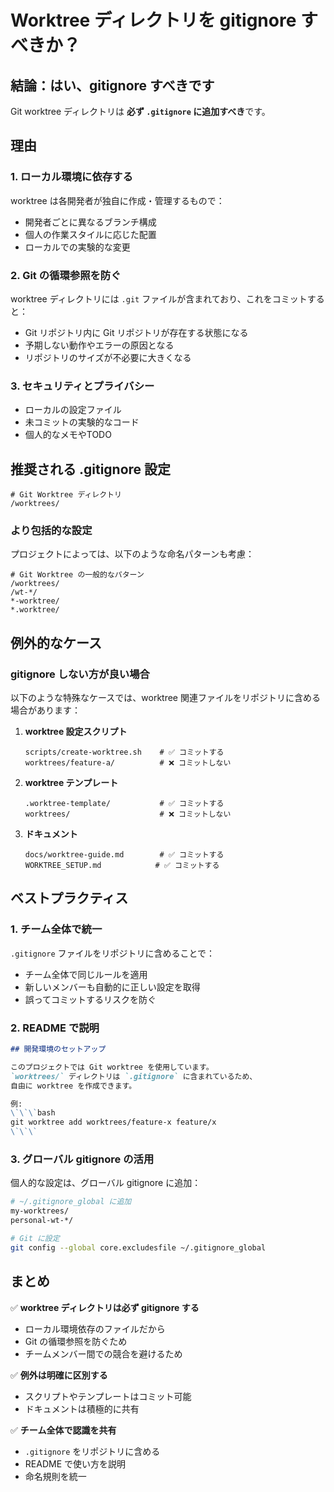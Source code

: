 # Worktree ディレクトリを gitignore すべきか？

## 結論：はい、gitignore すべきです

Git worktree ディレクトリは **必ず `.gitignore` に追加すべき**です。

## 理由

### 1. ローカル環境に依存する

worktree は各開発者が独自に作成・管理するもので：
- 開発者ごとに異なるブランチ構成
- 個人の作業スタイルに応じた配置
- ローカルでの実験的な変更

### 2. Git の循環参照を防ぐ

worktree ディレクトリには `.git` ファイルが含まれており、これをコミットすると：
- Git リポジトリ内に Git リポジトリが存在する状態になる
- 予期しない動作やエラーの原因となる
- リポジトリのサイズが不必要に大きくなる

### 3. セキュリティとプライバシー

- ローカルの設定ファイル
- 未コミットの実験的なコード
- 個人的なメモやTODO

## 推奨される .gitignore 設定

```gitignore
# Git Worktree ディレクトリ
/worktrees/
```

### より包括的な設定

プロジェクトによっては、以下のような命名パターンも考慮：

```gitignore
# Git Worktree の一般的なパターン
/worktrees/
/wt-*/
*-worktree/
*.worktree/
```

## 例外的なケース

### gitignore しない方が良い場合

以下のような特殊なケースでは、worktree 関連ファイルをリポジトリに含める場合があります：

1. **worktree 設定スクリプト**
   ```
   scripts/create-worktree.sh    # ✅ コミットする
   worktrees/feature-a/          # ❌ コミットしない
   ```

2. **worktree テンプレート**
   ```
   .worktree-template/           # ✅ コミットする
   worktrees/                    # ❌ コミットしない
   ```

3. **ドキュメント**
   ```
   docs/worktree-guide.md        # ✅ コミットする
   WORKTREE_SETUP.md            # ✅ コミットする
   ```

## ベストプラクティス

### 1. チーム全体で統一

`.gitignore` ファイルをリポジトリに含めることで：
- チーム全体で同じルールを適用
- 新しいメンバーも自動的に正しい設定を取得
- 誤ってコミットするリスクを防ぐ

### 2. README で説明

```markdown
## 開発環境のセットアップ

このプロジェクトでは Git worktree を使用しています。
`worktrees/` ディレクトリは `.gitignore` に含まれているため、
自由に worktree を作成できます。

例:
\`\`\`bash
git worktree add worktrees/feature-x feature/x
\`\`\`
```

### 3. グローバル gitignore の活用

個人的な設定は、グローバル gitignore に追加：

```bash
# ~/.gitignore_global に追加
my-worktrees/
personal-wt-*/

# Git に設定
git config --global core.excludesfile ~/.gitignore_global
```

## まとめ

✅ **worktree ディレクトリは必ず gitignore する**
- ローカル環境依存のファイルだから
- Git の循環参照を防ぐため
- チームメンバー間での競合を避けるため

✅ **例外は明確に区別する**
- スクリプトやテンプレートはコミット可能
- ドキュメントは積極的に共有

✅ **チーム全体で認識を共有**
- `.gitignore` をリポジトリに含める
- README で使い方を説明
- 命名規則を統一